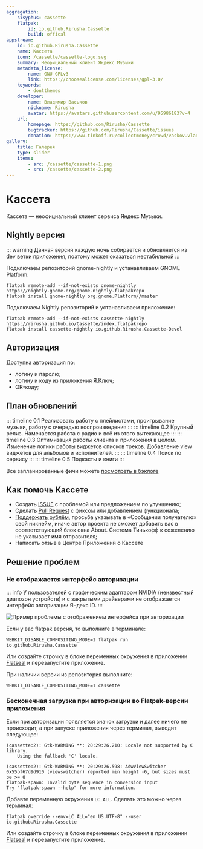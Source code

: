 ```yaml
---
aggregation: 
    sisyphus: cassette
    flatpak: 
        id: io.github.Rirusha.Cassette
        build: offical
appstream:
    id: io.github.Rirusha.Cassette
    name: Кассета
    icon: /cassette/cassette-logo.svg
    summary: Неофициальный клиент Яндекс Музыки
    metadata_license: 
        name: GNU GPLv3
        link: https://choosealicense.com/licenses/gpl-3.0/
    keywords: 
        - dontthemes
    developer: 
        name: Владимир Васьков
        nickname: Rirusha
        avatar: https://avatars.githubusercontent.com/u/95986183?v=4
    url: 
        homepage: https://github.com/Rirusha/Cassette
        bugtracker: https://github.com/Rirusha/Cassette/issues
        donation: https://www.tinkoff.ru/collectmoney/crowd/vaskov.vladimir19/Uhi7d15460/
gallery: 
    title: Галерея
    type: slider
    items: 
        - src: /cassette/cassette-1.png
        - src: /cassette/cassette-2.png
---
```


# Кассета

Кассета — неофициальный клиент сервиса Яндекс Музыки.

<AGWGallery />

<!--@include: @apps/_parts/install/content-repo.md-->
<!--@include: @apps/_parts/install/content-flatpak.md-->

## Nightly версия

::: warning
Данная версия каждую ночь собирается и обновляется из dev ветки приложения, поэтому может оказаться нестабильной 
:::

Подключаем репозиторий gnome-nightly и устанавливаем GNOME Platform:
```shell
flatpak remote-add --if-not-exists gnome-nightly https://nightly.gnome.org/gnome-nightly.flatpakrepo
flatpak install gnome-nightly org.gnome.Platform//master
```

Подключаем Nightly репозиторий и устанавливаем приложение:
```shell
flatpak remote-add --if-not-exists cassette-nightly https://rirusha.github.io/Cassette/index.flatpakrepo
flatpak install cassette-nightly io.github.Rirusha.Cassette-Devel
```


## Авторизация

Доступна авторизация по:

- логину и паролю;
- логину и коду из приложения Я.Ключ;
- QR-коду;


## План обновлений

::: timeline 0.1
Реализовать работу с плейлистами, проигрывание музыки, работу с очередью воспроизведения
:::
::: timeline 0.2
Крупный релиз. Намечается работа с радио и всё из этого вытекающее
:::
::: timeline 0.3
Оптимизация работы клиента и приложения в целом. Изменение логики работы виджетов списков треков. Добавление view виджетов для альбомов и исполнителей.
:::
::: timeline 0.4
Поиск по сервису
:::
::: timeline 0.5
Подкасты и книги
:::

Все запланированные фичи можете [посмотреть в бэклоге](https://github.com/users/Rirusha/projects/2)


## Как помочь Кассете

- Создать [ISSUE](https://github.com/Rirusha/Cassette/issues) с проблемой или предложением по улучшению;
- Сделать [Pull Request](https://github.com/Rirusha/Cassette/pulls) с фиксом или добавлением функционала;
- [Поддержать рублём](https://www.tinkoff.ru/collectmoney/crowd/vaskov.vladimir19/Uhi7d15460), просьба указывать в «Сообщении получателю» свой никнейм, иначе автор проекта не сможет добавить вас в соответствующий блок окна About. Система Тинькофф к сожелению не указывает имя отправителя;
- Написать отзыв в Центре Приложений о Кассете


## Решение проблем

### Не отображается интерфейс авторизации

::: info
У пользователей с графическим адаптаром NVIDIA (неизвестный диапозон устройств) и c закрытыми драйверами не отображается интерфейс авторизации Яндекс ID.
:::

![Пример проблемы с отображением интерфейса при авторизации](/cassette/cassette-3.png)

Если у вас flatpak версия, то выполните в терминале:
```shell
WEBKIT_DISABLE_COMPOSITING_MODE=1 flatpak run io.github.Rirusha.Cassette
```

Или создайте строчку в блоке переменных окружения в приложении [Flatseal](/flatseal) и перезапустите приложение.

При наличии версии из репозитория выполните:
```shell
WEBKIT_DISABLE_COMPOSITING_MODE=1 cassette
```

### Бесконечная загрузка при авторизации во Flatpak-версии приложения

Если при авторизации появляется значок загрузки и далее ничего не происходит, а при запуске приложения через терминал, выводит следующее:

```shell
(cassette:2): Gtk-WARNING **: 20:29:26.210: Locale not supported by C library.
	Using the fallback 'C' locale.

(cassette:2): Gtk-WARNING **: 20:29:26.598: AdwViewSwitcher 0x55bf67d9d910 (viewswitcher) reported min height -6, but sizes must be >= 0
flatpak-spawn: Invalid byte sequence in conversion input
Try "flatpak-spawn --help" for more information.
```

Добавте переменную окружения `LC_ALL`. Сделать это можно через терминал:

```shell
flatpak override --env=LC_ALL="en_US.UTF-8" --user io.github.Rirusha.Cassette
```

Или создайте строчку в блоке переменных окружения в приложении [Flatseal](/flatseal) и перезапустите приложение.

